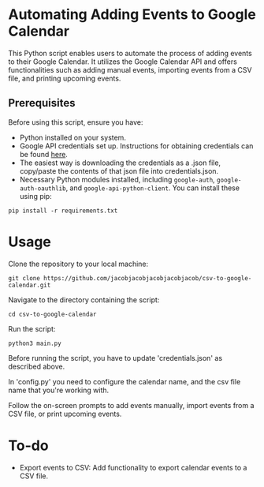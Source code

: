 # Automating Adding Events to Google Calendar

This Python script enables users to automate the process of adding events to their Google Calendar. It utilizes the Google Calendar API and offers functionalities such as adding manual events, importing events from a CSV file, and printing upcoming events.

## Prerequisites

Before using this script, ensure you have:

- Python installed on your system.
- Google API credentials set up. Instructions for obtaining credentials can be found [here](https://developers.google.com/workspace/guides/create-credentials).
- The easiest way is downloading the credentials as a .json file, copy/paste the contents of that json file into credentials.json. 
- Necessary Python modules installed, including `google-auth`, `google-auth-oauthlib`, and `google-api-python-client`. You can install these using pip:

```
pip install -r requirements.txt
```
# Usage
Clone the repository to your local machine:
```
git clone https://github.com/jacobjacobjacobjacobjacob/csv-to-google-calendar.git
```
Navigate to the directory containing the script:
```
cd csv-to-google-calendar
```
Run the script:
```
python3 main.py
```

Before running the script, you have to update 'credentials.json' as described above.

In 'config.py' you need to configure the calendar name, and the csv file name that you're working with.

Follow the on-screen prompts to add events manually, import events from a CSV file, or print upcoming events.



# To-do
- Export events to CSV: Add functionality to export calendar events to a CSV file.
